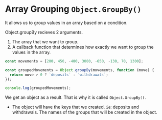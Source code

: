 # Array Grouping `Object.GroupBy()`

It allows us to group values in an array based on a condition.

Object.groupBy recieves 2 arguments.

1. The array that we want to group.
2. A callback function that determines how exactly we want to group the values in the array.

```js
const movements = [200, 450, -400, 3000, -650, -130, 70, 1300];

const groupedMovements = Object.groupBy(movements, function (move) {
  return move > 0 ? `deposits` : `withdrawals`;
});

console.log(groupedMovements);
```

We get an object as a result. That is why it is called `Object.GroupBy()`.

- The object will have the keys that we created. `ie`: deposits and withdrawals. The names of the groups that will be created in the object.
